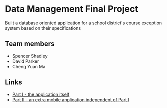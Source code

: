 # Data Management Final Project

Built a database oriented application for a school district's course exception system based on their specifications

## Team members

 - Spencer Shadley
 - David Parker
 - Cheng Yuan Ma
 
## Links

 - [Part I - the application itself](https://apex.oracle.com/pls/apex/f?p=63664:1:6343134619439)
 - [Part II - an extra mobile application independent of Part I](https://apex.oracle.com/pls/apex/f?p=99838:5:114395627829787)
